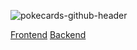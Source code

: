 ![pokecards-github-header](https://res.cloudinary.com/dlekwh1wn/image/upload/v1685385573/pokecards-github-header_xi5sps.png)

[Frontend](https://github.com/Ismox1440/Pokemon-Market-Front)
[Backend](https://github.com/Ismox1440/Pokemon-Market-Back)
